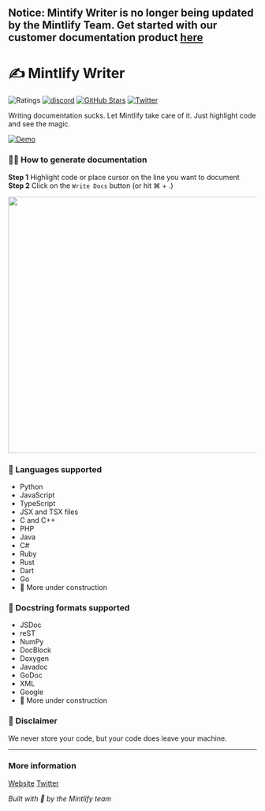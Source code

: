 ## Notice: Mintify Writer is no longer being updated by the Mintlify Team. Get started with our customer documentation product [here](mintlify.com/start)

# ✍️ Mintlify Writer

![Ratings](https://img.shields.io/visual-studio-marketplace/r/mintlify.document) [![discord](https://img.shields.io/discord/911693009253466123?logo=Discord&logoColor=white)](https://discord.gg/6W7GuYuxra) [![GitHub Stars](https://img.shields.io/github/stars/mintlify/vscode-docs?style=social)](https://github.com/mintlify/vscode-docs) [![Twitter](https://img.shields.io/twitter/follow/mintlify?style=social)](https://twitter.com/mintlify)

Writing documentation sucks. Let Mintlify take care of it. Just highlight code and see the magic.

[![Demo](vscode/assets/demo-docs.gif)](https://www.loom.com/embed/3dbfcd7e0e1b47519d957746e05bf0f4)

### 👩‍💻 How to generate documentation

**Step 1** Highlight code or place cursor on the line you want to document
**Step 2** Click on the `Write Docs` button (or hit ⌘ + .)

<img src="vscode/assets/demo.gif" width="520px" />

### 📝 Languages supported

- Python
- JavaScript
- TypeScript
- JSX and TSX files
- C and C++
- PHP
- Java
- C#
- Ruby
- Rust
- Dart
- Go
- 🚧 More under construction

### 📑 Docstring formats supported

- JSDoc
- reST
- NumPy
- DocBlock
- Doxygen
- Javadoc
- GoDoc
- XML
- Google
- 🚧 More under construction

### 🚨 Disclaimer

We never store your code, but your code does leave your machine.

---

### More information

[Website](https://mintlify.com/)
[Twitter](https://twitter.com/mintlify)

_Built with 💚 by the Mintlify team_
